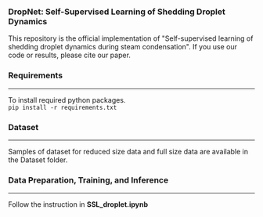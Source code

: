 ### DropNet: Self-Supervised Learning of Shedding Droplet Dynamics
This repository is the official implementation of "Self-supervised learning of shedding droplet dynamics during steam condensation".
If you use our code or results, please cite our paper.
### Requirements
---
To install required python packages.  
`pip install -r requirements.txt`  
### Dataset
---
Samples of dataset for reduced size data and full size data are available in the Dataset folder.  
### Data Preparation, Training, and Inference
---
Follow the instruction in **SSL_droplet.ipynb**

